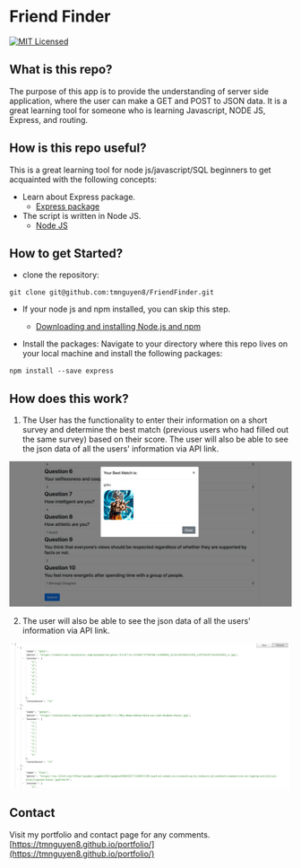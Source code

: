 # Friend Finder
[![MIT Licensed](https://img.shields.io/badge/license-MIT-blue.svg)](LICENSE)


## What is this repo?
The purpose of this app is to provide the understanding of server side application, where the user can make a GET and POST to JSON data. It is a great learning tool for someone who is learning Javascript, NODE JS, Express, and routing.

## How is this repo useful?
This is a great learning tool for node js/javascript/SQL beginners to get acquainted with the following concepts:
  * Learn about Express package.
    * [Express package](https://www.npmjs.com/package/express)
  * The script is written in Node JS.
    * [Node JS](https://nodejs.org/en/)


## How to get Started?
* clone the repository:
```git
git clone git@github.com:tmnguyen8/FriendFinder.git
```
* If your node js and npm installed, you can skip this step.
  * [Downloading and installing Node.js and npm](https://docs.npmjs.com/downloading-and-installing-node-js-and-npm)

* Install the packages:
Navigate to your directory where this repo lives on your local machine and install the following packages:
```git
npm install --save express

```

## How does this work?
1. The User has the functionality to enter their information on a short survey and determine the best match (previous users who had filled out the same survey) based on their score. The user will also be able to see the json data of all the users' information via API link.

  ![](./app/public/assets/images/survey1.png)

2. The user will also be able to see the json data of all the users' information via API link.

  ![](./app/public/assets/images/api.png)

## Contact

Visit my portfolio and contact page for any comments.
[https://tmnguyen8.github.io/portfolio/](https://tmnguyen8.github.io/portfolio/)


